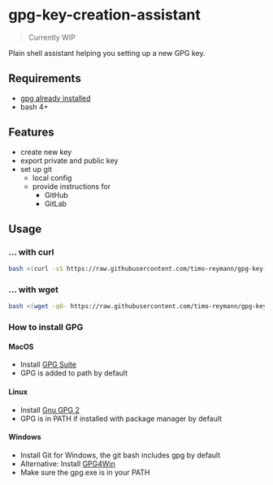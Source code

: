 gpg-key-creation-assistant
===
> Currently WIP

Plain shell assistant helping you setting up a new GPG key.

## Requirements
- [gpg already installed](#How-to-install-GPG)
- bash 4+

## Features
- create new key
- export private and public key
- set up git
   - local config
   - provide instructions for
        - GitHub
        - GitLab

## Usage

### ... with curl
```bash
bash <(curl -sS https://raw.githubusercontent.com/timo-reymann/gpg-key-creation-assistant/main/assistant)
```

### ... with wget
```bash
bash <(wget -qO- https://raw.githubusercontent.com/timo-reymann/gpg-key-creation-assistant/main/assistant)
```

### How to install GPG

#### MacOS
- Install [GPG Suite](https://gpgtools.org/)
- GPG is added to path by default

#### Linux
- Install [Gnu GPG 2](https://gnupg.org/download/)
- GPG is in PATH if installed with package manager by default

#### Windows
- Install Git for Windows, the git bash includes gpg by default
- Alternative: Install [GPG4Win](https://www.gpg4win.org/download.html)
- Make sure the gpg.exe is in your PATH

